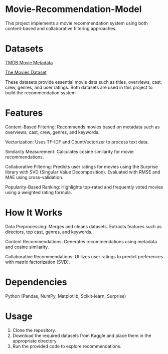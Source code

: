# Movie-Recommendation-Model
  This project implements a movie recommendation system using both content-based and collaborative filtering approaches.

# Datasets
  [TMDB Movie Metadata](https://www.kaggle.com/datasets/tmdb/tmdb-movie-metadata)
  
  [The Movies Dataset](https://www.kaggle.com/datasets/rounakbanik/the-movies-dataset?select=ratings_small.csv)

These datasets provide essential movie data such as titles, overviews, cast, crew, genres, and user ratings. Both datasets are used in this project to build the recommendation system

# Features
  Content-Based Filtering: Recommends movies based on metadata such as overviews, cast, crew, genres, and keywords.
  
  Vectorization: Uses TF-IDF and CountVectorizer to process text data.
  
  Similarity Measurement: Calculates cosine similarity for movie recommendations.
  
  Collaborative Filtering: Predicts user ratings for movies using the Surprise library with SVD (Singular Value Decomposition). Evaluated with RMSE and MAE using     cross-validation.

  Popularity-Based Ranking: Highlights top-rated and frequently voted movies using a weighted rating formula.

# How It Works
  Data Preprocessing:
  Merges and cleans datasets.
  Extracts features such as directors, top cast, genres, and keywords.

  Content Recommendations:
  Generates recommendations using metadata and cosine similarity.

  Collaborative Recommendations:
  Utilizes user ratings to predict preferences with matrix factorization (SVD).

# Dependencies
  Python (Pandas, NumPy, Matplotlib, Scikit-learn, Surprise)

# Usage
  1.  Clone the repository.
  2.  Download the required datasets from Kaggle and place them in the appropriate directory.
  3.  Run the provided code to explore recommendations.


